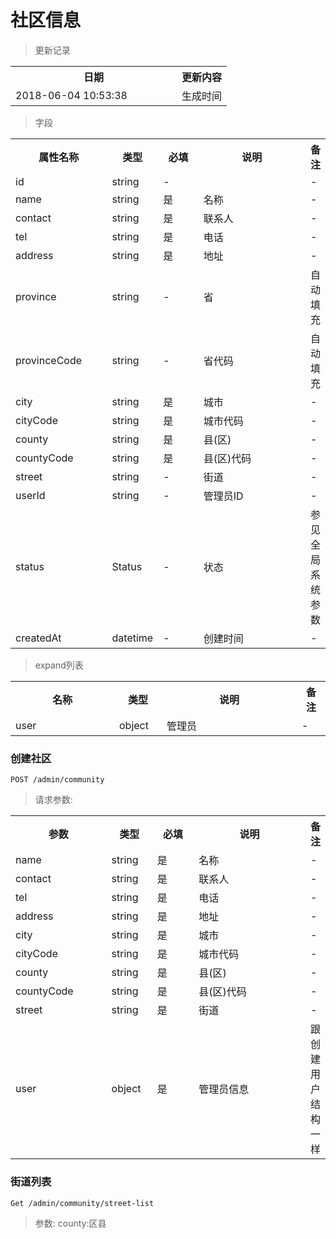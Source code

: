 # 社区信息

> 更新记录

<table>
    <tr>
        <th style="width:250px;">日期</th>
        <th>更新内容</th>
    </tr>
    <tr>
        <td>2018-06-04 10:53:38</td>
        <td>生成时间</td>
    </tr>
</table>

> 字段

<table>
    <tr>
        <th style="width:150px;">属性名称</th>
        <th style="width:60px;">类型</th>
        <th style="width:60px;">必填</th>
        <th style="width:200px;">说明</th>
        <th>备注</th>
    </tr>
    <tr>
        <td>id</td>
        <td>string</td>
        <td>-</td>
        <td></td>
        <td>-</td>
    </tr>
    <tr>
        <td>name</td>
        <td>string</td>
        <td>是</td>
        <td>名称</td>
        <td>-</td>
    </tr>
    <tr>
        <td>contact</td>
        <td>string</td>
        <td>是</td>
        <td>联系人</td>
        <td>-</td>
    </tr>
    <tr>
        <td>tel</td>
        <td>string</td>
        <td>是</td>
        <td>电话</td>
        <td>-</td>
    </tr>
    <tr>
        <td>address</td>
        <td>string</td>
        <td>是</td>
        <td>地址</td>
        <td>-</td>
    </tr>
    <tr>
        <td>province</td>
        <td>string</td>
        <td>-</td>
        <td>省</td>
        <td>自动填充</td>
    </tr>
    <tr>
        <td>provinceCode</td>
        <td>string</td>
        <td>-</td>
        <td>省代码</td>
        <td>自动填充</td>
    </tr>
    <tr>
        <td>city</td>
        <td>string</td>
        <td>是</td>
        <td>城市</td>
        <td>-</td>
    </tr>
    <tr>
        <td>cityCode</td>
        <td>string</td>
        <td>是</td>
        <td>城市代码</td>
        <td>-</td>
    </tr>
    <tr>
        <td>county</td>
        <td>string</td>
        <td>是</td>
        <td>县(区)</td>
        <td>-</td>
    </tr>
    <tr>
        <td>countyCode</td>
        <td>string</td>
        <td>是</td>
        <td>县(区)代码</td>
        <td>-</td>
    </tr>
    <tr>
        <td>street</td>
        <td>string</td>
        <td>-</td>
        <td>街道</td>
        <td>-</td>
    </tr>
    <tr>
        <td>userId</td>
        <td>string</td>
        <td>-</td>
        <td>管理员ID</td>
        <td>-</td>
    </tr>
    <tr>
        <td>status</td>
        <td>Status</td>
        <td>-</td>
        <td>状态</td>
        <td>参见全局系统参数</td>
    </tr>    
    <tr>
        <td>createdAt</td>
        <td>datetime</td>
        <td>-</td>
        <td>创建时间</td>
        <td>-</td>
    </tr>
</table>

> expand列表

<table>
    <tr>
        <th style="width:150px;">名称</th>
        <th style="width:60px;">类型</th>
        <th style="width:200px;">说明</th>
        <th>备注</th>
    </tr>
    <tr>
        <td>user</td>
        <td>object</td>
        <td>管理员</td>
        <td>-</td>
    </tr>
</table>

### 创建社区

```
POST /admin/community
```

> 请求参数:

<table>
    <tr>
        <th style="width:150px;">参数</th>
        <th style="width:60px;">类型</th>
        <th style="width:60px;">必填</th>
        <th style="width:200px;">说明</th>
        <th>备注</th>
    </tr>
    <tr>
        <td>name</td>
        <td>string</td>
        <td>是</td>
        <td>名称</td>
        <td>-</td>
    </tr>
    <tr>
        <td>contact</td>
        <td>string</td>
        <td>是</td>
        <td>联系人</td>
        <td>-</td>
    </tr>
    <tr>
        <td>tel</td>
        <td>string</td>
        <td>是</td>
        <td>电话</td>
        <td>-</td>
    </tr>
    <tr>
        <td>address</td>
        <td>string</td>
        <td>是</td>
        <td>地址</td>
        <td>-</td>
    </tr>
    <tr>
        <td>city</td>
        <td>string</td>
        <td>是</td>
        <td>城市</td>
        <td>-</td>
    </tr>
    <tr>
        <td>cityCode</td>
        <td>string</td>
        <td>是</td>
        <td>城市代码</td>
        <td>-</td>
    </tr>
    <tr>
        <td>county</td>
        <td>string</td>
        <td>是</td>
        <td>县(区)</td>
        <td>-</td>
    </tr>
    <tr>
        <td>countyCode</td>
        <td>string</td>
        <td>是</td>
        <td>县(区)代码</td>
        <td>-</td>
    </tr>
    <tr>
        <td>street</td>
        <td>string</td>
        <td>是</td>
        <td>街道</td>
        <td>-</td>
    </tr>
    <tr>
        <td>user</td>
        <td>object</td>
        <td>是</td>
        <td>管理员信息</td>
        <td>跟创建用户结构一样</td>
    </tr>
</table>    

### 街道列表

```
Get /admin/community/street-list
```
>参数: county:区县
